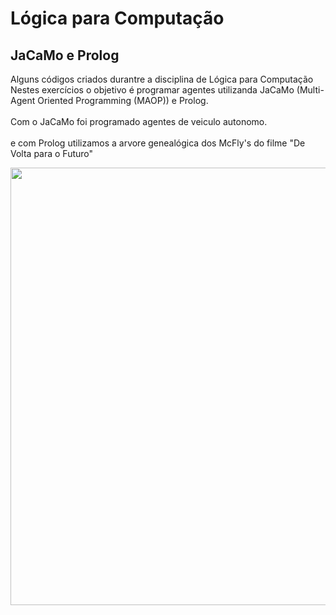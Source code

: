 # Lógica para Computação

## JaCaMo e Prolog 

Alguns códigos criados durantre a disciplina de Lógica para Computação
<br>
Nestes exercícios o objetivo é programar agentes utilizanda JaCaMo (Multi-Agent Oriented Programming (MAOP)) e  Prolog. 
<br><br>
Com o JaCaMo foi programado agentes de veiculo autonomo.
<br><br>
e com Prolog utilizamos a arvore genealógica dos McFly's do filme "De Volta para o Futuro"
<div align="center">
<img src="https://github.com/user-attachments/assets/852ea30a-a519-4dd6-a205-34647bc21e69" width="700px" />
</div>
